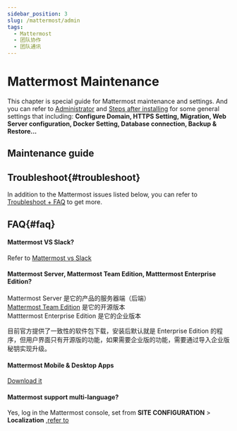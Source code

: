 ```yaml
---
sidebar_position: 3
slug: /mattermost/admin
tags:
  - Mattermost
  - 团队协作
  - 团队通讯
---
```


# Mattermost Maintenance

This chapter is special guide for Mattermost maintenance and settings. And you can refer to [Administrator](../administrator) and [Steps after installing](../install/setup) for some general settings that including: **Configure Domain, HTTPS Setting, Migration, Web Server configuration, Docker Setting, Database connection, Backup & Restore...**  

## Maintenance guide

## Troubleshoot{#troubleshoot}

In addition to the Mattermost issues listed below, you can refer to [Troubleshoot + FAQ](../troubleshoot) to get more.  


## FAQ{#faq}

#### Mattermost VS Slack?

Refer to [Mattermost vs Slack](https://mattermost.com/mattermost-vs-slack/)

#### Mattermost Server, Mattermost Team Edition, Matttermost Enterprise Edition?

Mattermost Server 是它的产品的服务器端（后端）  
[Mattermost Team Edition](https://docs.mattermost.com/developer/manifesto.html?highlight=mattermost%20team%20edition) 是它的开源版本    
Matttermost Enterprise Edition 是它的企业版本  

目前官方提供了一致性的软件包下载，安装后默认就是 Enterprise Edition 的程序，但用户界面只有开源版的功能，如果需要企业版的功能，需要通过导入企业版秘钥实现升级。

#### Mattermost Mobile & Desktop Apps

[Download it](https://mattermost.com/download/#mattermostApps)

#### Mattermost support multi-language?

Yes, log in the Mattermost console, set from **SITE CONFIGURATION** > **Localization** ,[refer to](../mattermost#setlang)